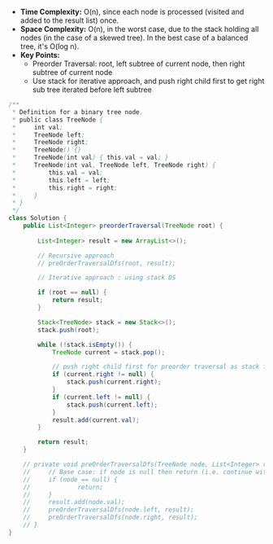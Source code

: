 - **Time Complexity:** O(n), since each node is processed (visited and added to the result list) once.
- **Space Complexity:** O(n), in the worst case, due to the stack holding all nodes (in the case of a skewed tree). In the best case of a balanced tree, it's O(log n).
- **Key Points:**
    - Preorder Traversal: root, left subtree of current node, then right subtree of current node
    - Use stack for iterative approach, and push right child first to get right sub tree iterated before left subtree

```java
/**
 * Definition for a binary tree node.
 * public class TreeNode {
 *     int val;
 *     TreeNode left;
 *     TreeNode right;
 *     TreeNode() {}
 *     TreeNode(int val) { this.val = val; }
 *     TreeNode(int val, TreeNode left, TreeNode right) {
 *         this.val = val;
 *         this.left = left;
 *         this.right = right;
 *     }
 * }
 */
class Solution {
    public List<Integer> preorderTraversal(TreeNode root) {
               
        List<Integer> result = new ArrayList<>();

        // Recursive approach
        // preOrderTraversalDfs(root, result);

        // Iterative approach : using stack DS

        if (root == null) {
            return result;
        }

        Stack<TreeNode> stack = new Stack<>();
        stack.push(root);

        while (!stack.isEmpty()) {
            TreeNode current = stack.pop();

            // push right child first for preorder traversal as stack follows first in last out
            if (current.right != null) {
                stack.push(current.right);
            }
            if (current.left != null) {
                stack.push(current.left);
            }
            result.add(current.val);
        }

        return result;
    }

    // private void preOrderTraversalDfs(TreeNode node, List<Integer> result) {
    //     // Base case: if node is null then return (i.e. continue with next call on call stack)
    //     if (node == null) {
    //             return;
    //     }
    //     result.add(node.val);
    //     preOrderTraversalDfs(node.left, result);
    //     preOrderTraversalDfs(node.right, result);
    // }
}
```